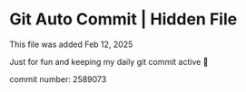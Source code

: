 # Git Auto Commit | Hidden File

This file was added Feb 12, 2025

Just for fun and keeping my daily git commit active 🤪

commit number: 2589073
